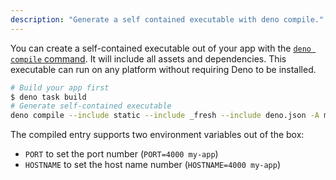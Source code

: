 ```yaml
---
description: "Generate a self contained executable with deno compile."
---
```


You can create a self-contained executable out of your app with the
[`deno compile` command](https://docs.deno.com/runtime/reference/cli/compile/).
It will include all assets and dependencies. This executable can run on any
platform without requiring Deno to be installed.

```sh
# Build your app first
$ deno task build
# Generate self-contained executable
deno compile --include static --include _fresh --include deno.json -A my-app _fresh/compiled-entry.js
```

The compiled entry supports two environment variables out of the box:

- `PORT` to set the port number (`PORT=4000 my-app`)
- `HOSTNAME` to set the host name number (`HOSTNAME=4000 my-app`)
